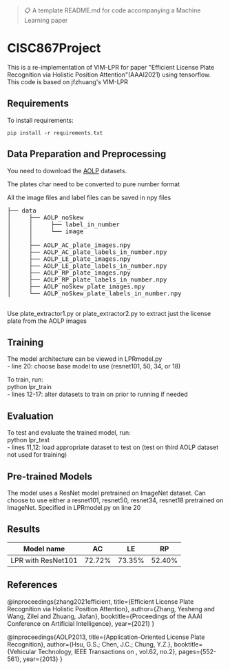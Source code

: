 

>📋  A template README.md for code accompanying a Machine Learning paper

# CISC867Project
This is a re-implementation of VIM-LPR for paper "Efficient License Plate Recognition via Holistic Position Attention"(AAAI2021) using tensorflow.
This code is based on jfzhuang's VIM-LPR


## Requirements

To install requirements:

```setup
pip install -r requirements.txt
```

## Data Preparation and Preprocessing
You need to download the [AOLP](http://aolpr.ntust.edu.tw/lab/) datasets.<br>

The plates char need to be converted to pure number format<br>

All the image files and label files can be saved in npy files<br>
<pre>
├── data
│     ├── AOLP_noSkew
│     │     ├── label_in_number
│     │     └── image
│     │   
│     ├── AOLP_AC_plate_images.npy  
│     ├── AOLP_AC_plate_labels_in_number.npy
│     ├── AOLP_LE_plate_images.npy  
│     ├── AOLP_LE_plate_labels_in_number.npy  
│     ├── AOLP_RP_plate_images.npy  
│     ├── AOLP_RP_plate_labels_in_number.npy  
│     ├── AOLP_noSkew_plate_images.npy  
│     └── AOLP_noSkew_plate_labels_in_number.npy

</pre>

Use plate_extractor1.py or plate_extractor2.py to extract just the license plate from the AOLP images

## Training
The model architecture can be viewed in LPRmodel.py <br>
    - line 20: choose base model to use (resnet101, 50, 34, or 18)

To train, run: <br>
python lpr_train <br>
    - lines 12-17: alter datasets to train on prior to running if needed 


## Evaluation
To test and evaluate the trained model, run: <br>
python lpr_test <br>
    - lines 11,12: load appropriate dataset to test on (test on third AOLP dataset not used for training)


## Pre-trained Models
The model uses a ResNet model pretrained on ImageNet dataset. Can choose to use either a resnet101, resnet50, resnet34, resnet18 pretrained on ImageNet. Specified in LPRmodel.py on line 20


## Results

|     Model name     |    AC    |    LE    |    RP    |
| ------------------ |----------|----------|----------|
| LPR with ResNet101 |  72.72%  |  73.35%  |  52.40%  |


## References

@inproceedings{zhang2021efficient,
  title={Efficient License Plate Recognition via Holistic Position Attention},
  author={Zhang, Yesheng and Wang, Zilei and Zhuang, Jiafan},
  booktitle={Proceedings of the AAAI Conference on Artificial Intelligence},
  year={2021}
}

@inproceedings{AOLP2013,
  title={Application-Oriented License Plate Recognition},
  author={Hsu, G.S.; Chen, J.C.; Chung, Y.Z.},
  booktitle={Vehicular Technology, IEEE Transactions on , vol.62, no.2},
  pages={552-561},
  year={2013}
}
